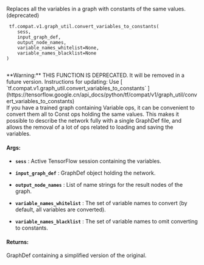 Replaces all the variables in a graph with constants of the same values. (deprecated)



```
 tf.compat.v1.graph_util.convert_variables_to_constants(
    sess,
    input_graph_def,
    output_node_names,
    variable_names_whitelist=None,
    variable_names_blacklist=None
)
 
```


<aside class="warning">**Warning:**  THIS FUNCTION IS DEPRECATED. It will be removed in a future version.
Instructions for updating:
Use [ `tf.compat.v1.graph_util.convert_variables_to_constants` ](https://tensorflow.google.cn/api_docs/python/tf/compat/v1/graph_util/convert_variables_to_constants)</aside>
If you have a trained graph containing Variable ops, it can be convenient to
convert them all to Const ops holding the same values. This makes it possible
to describe the network fully with a single GraphDef file, and allows the
removal of a lot of ops related to loading and saving the variables.



#### Args:

- **`sess`** : Active TensorFlow session containing the variables.

- **`input_graph_def`** : GraphDef object holding the network.

- **`output_node_names`** : List of name strings for the result nodes of the graph.

- **`variable_names_whitelist`** : The set of variable names to convert (by default,
                      all variables are converted).

- **`variable_names_blacklist`** : The set of variable names to omit converting
                      to constants.



#### Returns:
GraphDef containing a simplified version of the original.


